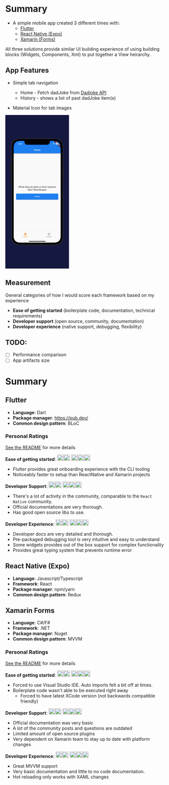 # Summary

- A simple mobile app created 3 different times with:
  - [Flutter](https://docs.flutter.dev/get-started/install/macos)
  - [React Native (Expo)](https://docs.expo.dev/get-started/installation/)
  - [Xamarin (Forms)](https://dotnet.microsoft.com/en-us/learn/xamarin/hello-world-tutorial/install)

All three solutions provide similar UI building experience of using building blocks (Widgets, Components, Xml) to put together a View heirarchy.

## App Features

- Simple tab navigation

  - Home - Fetch dadJoke from [Dadjoke API](https://icanhazdadjoke.com/api)
  - History - shows a list of past dadJoke item(s)

- Material Icon for tab images

<img src="./images/2022-05-08-15-36-26.png" alt="Home" width="200"/>

## Measurement

General categories of how I would score each framework based on my experience

- **Ease of getting started** (boilerplate code, documentation, technical requirements)
- **Developer support** (open source, community, documentation)
- **Developer experience** (native support, debugging, flexibility)

## TODO:

- [ ] Performance comparison
- [ ] App artifacts size

# Summary

## Flutter

- **Language**: Dart
- **Package manager**: https://pub.dev/
- **Common design pattern**: BLoC

### Personal Ratings

[See the README](./flutter/app/README.md) for more details

**Ease of getting started**: <img src="https://raw.githubusercontent.com/FortAwesome/Font-Awesome/6.x/svgs/solid/star.svg" width="20" height="20"><img src="https://raw.githubusercontent.com/FortAwesome/Font-Awesome/6.x/svgs/solid/star.svg" width="20" height="20"> <img src="https://raw.githubusercontent.com/FortAwesome/Font-Awesome/6.x/svgs/solid/star.svg" width="20" height="20"><img src="https://raw.githubusercontent.com/FortAwesome/Font-Awesome/6.x/svgs/solid/star.svg" width="20" height="20"><img src="https://raw.githubusercontent.com/FortAwesome/Font-Awesome/6.x/svgs/solid/star.svg" width="20" height="20">

- Flutter provides great onboarding experience with the CLI tooling
- Noticeably faster to setup than ReactNative and Xamarin projects

**Developer Support**: <img src="https://raw.githubusercontent.com/FortAwesome/Font-Awesome/6.x/svgs/solid/star.svg" width="20" height="20"><img src="https://raw.githubusercontent.com/FortAwesome/Font-Awesome/6.x/svgs/solid/star.svg" width="20" height="20"> <img src="https://raw.githubusercontent.com/FortAwesome/Font-Awesome/6.x/svgs/solid/star.svg" width="20" height="20"><img src="https://raw.githubusercontent.com/FortAwesome/Font-Awesome/6.x/svgs/solid/star.svg" width="20" height="20"><img src="https://raw.githubusercontent.com/FortAwesome/Font-Awesome/6.x/svgs/regular/star.svg" width="20" height="20">

- There's a lot of activity in the community, comparable to the `React Native` community.
- Official documentations are very thorough.
- Has good open source libs to use.

**Developer Experience**: <img src="https://raw.githubusercontent.com/FortAwesome/Font-Awesome/6.x/svgs/solid/star.svg" width="20" height="20"><img src="https://raw.githubusercontent.com/FortAwesome/Font-Awesome/6.x/svgs/solid/star.svg" width="20" height="20"> <img src="https://raw.githubusercontent.com/FortAwesome/Font-Awesome/6.x/svgs/solid/star.svg" width="20" height="20"><img src="https://raw.githubusercontent.com/FortAwesome/Font-Awesome/6.x/svgs/solid/star.svg" width="20" height="20"><img src="https://raw.githubusercontent.com/FortAwesome/Font-Awesome/6.x/svgs/regular/star.svg" width="20" height="20">

- Developer docs are very detailed and thorough.
- Pre-packaged debugging tool is very intuitive and easy to understand
- Some widgets provides out of the box support for complex functionality
- Provides great typing system that prevents runtime error

## React Native (Expo)

- **Language**: Javascript/Typescript
- **Framework**: React
- **Package manager**: npm/yarn
- **Common design pattern**: Redux

## Xamarin Forms

- **Language**: C#/F#
- **Framework**: .NET
- **Package manager**: Nuget
- **Common design pattern**: MVVM

### Personal Ratings

[See the README](./xamarin/README.md) for more details

**Ease of getting started**: <img src="https://raw.githubusercontent.com/FortAwesome/Font-Awesome/6.x/svgs/solid/star.svg" width="20" height="20"><img src="https://raw.githubusercontent.com/FortAwesome/Font-Awesome/6.x/svgs/solid/star.svg" width="20" height="20"> <img src="https://raw.githubusercontent.com/FortAwesome/Font-Awesome/6.x/svgs/solid/star.svg" width="20" height="20"><img src="https://raw.githubusercontent.com/FortAwesome/Font-Awesome/6.x/svgs/regular/star.svg" width="20" height="20"><img src="https://raw.githubusercontent.com/FortAwesome/Font-Awesome/6.x/svgs/regular/star.svg" width="20" height="20">

- Forced to use Visual Studio IDE. Auto imports felt a bit off at times.
- Boilerplate code wasn't able to be executed right away
  - Forced to have latest XCode version (not backwards compatible friendly)

**Developer Support**: <img src="https://raw.githubusercontent.com/FortAwesome/Font-Awesome/6.x/svgs/solid/star.svg" width="20" height="20"><img src="https://raw.githubusercontent.com/FortAwesome/Font-Awesome/6.x/svgs/solid/star.svg" width="20" height="20"> <img src="https://raw.githubusercontent.com/FortAwesome/Font-Awesome/6.x/svgs/solid/star.svg" width="20" height="20"><img src="https://raw.githubusercontent.com/FortAwesome/Font-Awesome/6.x/svgs/regular/star.svg" width="20" height="20"><img src="https://raw.githubusercontent.com/FortAwesome/Font-Awesome/6.x/svgs/regular/star.svg" width="20" height="20">

- Official documentation was very basic
- A lot of the community posts and questions are outdated
- Limited amount of open source plugins
- Very dependent on Xamarin team to stay up to date with platform changes

**Developer Experience**: <img src="https://raw.githubusercontent.com/FortAwesome/Font-Awesome/6.x/svgs/solid/star.svg" width="20" height="20"><img src="https://raw.githubusercontent.com/FortAwesome/Font-Awesome/6.x/svgs/solid/star.svg" width="20" height="20"> <img src="https://raw.githubusercontent.com/FortAwesome/Font-Awesome/6.x/svgs/regular/star.svg" width="20" height="20"><img src="https://raw.githubusercontent.com/FortAwesome/Font-Awesome/6.x/svgs/regular/star.svg" width="20" height="20"><img src="https://raw.githubusercontent.com/FortAwesome/Font-Awesome/6.x/svgs/regular/star.svg" width="20" height="20">

- Great MVVM support
- Very basic documentation and little to no code documentation.
- Hot reloading only works with XAML changes
